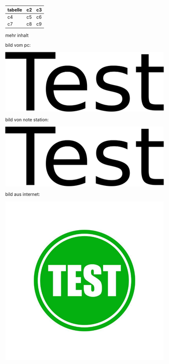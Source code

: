 | tabelle | c2  | c3  |
|---------|-----|-----|
| c4      | c5  | c6  |
| c7      | c8  | c9  |

mehr inhalt

bild vom pc:

![/photo/test.png](file_560bed22f1d9e1521c9edac88c99c2e0.png)

bild von note station:

![/photo/test.png](file_560bed22f1d9e1521c9edac88c99c2e0.png)

bild aus internet:

![test.jpg](file_be3d2bbb77ee9f71810c767739e96cce.jpg)